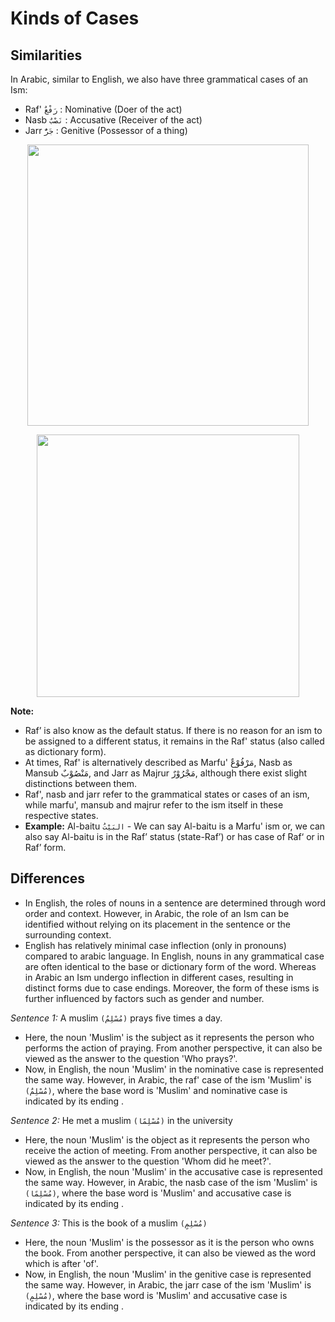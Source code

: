 # Kinds of Cases

## Similarities
In Arabic, similar to English, we also have three grammatical cases of an Ism:
- Raf' `رَفْعٌ` : Nominative (Doer of the act)
- Nasb `نَصْبٌ` : Accusative (Receiver of the act)
- Jarr `جَرٌّ` : Genitive (Possessor of a thing)

<p align="center">
  <img src="https://github.com/mdfnam/QnA/assets/156814846/fb167782-dae4-416b-8e46-fa21aa196d26" width="450">
</p>

<p align="center">
  <img src="https://github.com/mdfnam/QnA/assets/156814846/0d3e027c-8fa7-4ee8-b4fa-adeb800ffaf6" width="420">
</p>

**Note:**
- Raf’ is also know as the default status. If there is no reason for an ism to be assigned to a different status, it remains in the Raf' status (also called as dictionary form).
- At times, Raf' is alternatively described as Marfu' مَرْفُوْعٌ, Nasb as Mansub مَنْصُوْبٌ, and Jarr as Majrur مَجْرُوْرٌ, although there exist slight distinctions between them.
- Raf', nasb and jarr refer to the grammatical states or cases of an ism, while marfu', mansub and majrur refer to the ism itself in these respective states.
- **Example:** Al-baitu `البَيْتُ` - We can say Al-baitu is a Marfu' ism or, we can also say Al-baitu is in the Raf’ status (state-Raf’) or has case of Raf‘ or in Raf’ form.

## Differences
- In English, the roles of nouns in a sentence are determined through word order and context. However, in Arabic, the role of an Ism can be identified without relying on its placement in the sentence or the surrounding context.
- English has relatively minimal case inflection (only in pronouns) compared to arabic language. In English, nouns in any grammatical case are often identical to the base or dictionary form of the word. Whereas in Arabic an Ism undergo inflection in different cases, resulting in distinct forms due to case endings. Moreover, the form of these isms is further influenced by factors such as gender and number.

*Sentence 1:* A muslim `(مُسْلِمٌ)` prays five times a day.
- Here, the noun 'Muslim' is the subject as it represents the person who performs the action of praying. From another perspective, it can also be viewed as the answer to the question 'Who prays?'.
- Now, in English, the noun 'Muslim' in the nominative case is represented the same way. However, in Arabic, the raf' case of the ism 'Muslim' is `(مُسْلِمٌ)`, where the base word is 'Muslim' and nominative case is indicated by its ending .

*Sentence 2:* He met a muslim `(مُسْلِمًا)` in the university
- Here, the noun 'Muslim' is the object as it represents the person who receive the action of meeting. From another perspective, it can also be viewed as the answer to the question 'Whom did he meet?'.
- Now, in English, the noun 'Muslim' in the accusative case is represented the same way. However, in Arabic, the nasb case of the ism 'Muslim' is `(مُسْلِمًا)`, where the base word is 'Muslim' and accusative case is indicated by its ending .

*Sentence 3:* This is the book of a muslim `(مُسْلِمٍ)` 
- Here, the noun 'Muslim' is the possessor as it is the person who owns the book. From another perspective, it can also be viewed as the word which is after 'of'.
- Now, in English, the noun 'Muslim' in the genitive case is represented the same way. However, in Arabic, the jarr case of the ism 'Muslim' is `(مُسْلِمٍ)`, where the base word is 'Muslim' and accusative case is indicated by its ending .
